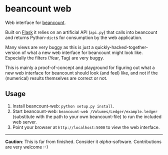 # beancount web

Web interface for [beancount](http://furius.ca/beancount/).

Built on [Flask](http://flask.pocoo.org/) it relies on an artificial API (`api.py`) that calls into beancount and returns Python-`dict`s for consumption by the web application. 

Many views are very buggy as this is just a quickly-hacked-together-version of what a new web interface for beancount might look like. Especially the filters (Year, Tag) are very buggy. 

This is mainly a proof-of-concept and playground for figuring out what a new web interface for beancount should look (and feel) like, and not if the (numerical) results themselves are correct or not. 

## Usage

1. Install beancount-web: `python setup.py install`.
2. Start beancount-web: `beancount-web /Volumes/Ledger/example.ledger` (substitute with the path to your own beancount-file) to run the included web server.
3. Point your browser at `http://localhost:5000` to view the web interface.

---
**Caution**: This is far from finished. Consider it *alpha*-software. Contributions are very welcome :-)
